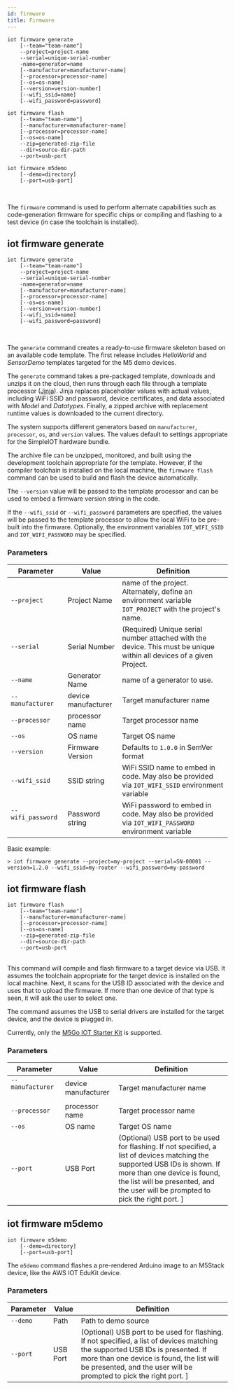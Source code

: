 ```yaml
---
id: firmware
title: Firmware
---
```


```
iot firmware generate
    [--team="team-name"] 
    --project=project-name 
    --serial=unique-serial-number
    -name=generator=name
    [--manufacturer=manufacturer-name]
    [--processor=processor-name]
    [--os=os-name]
    [--version=version-number]
    [--wifi_ssid=name] 
    [--wifi_password=password]

iot firmware flash
    [--team="team-name"] 
    [--manufacturer=manufacturer-name]
    [--processor=processor-name]
    [--os=os-name]
    --zip=generated-zip-file
    --dir=source-dir-path
    --port=usb-port

iot firmware m5demo 
    [--demo=directory]
    [--port=usb-port]
```
<br />

The `firmware` command is used to perform alternate capabilities such as code-generation firmware for specific
chips or compiling and flashing to a test device (in case the toolchain is installed).

## iot firmware generate
```
iot firmware generate
    [--team="team-name"] 
    --project=project-name 
    --serial=unique-serial-number
    -name=generator=name
    [--manufacturer=manufacturer-name]
    [--processor=processor-name]
    [--os=os-name]
    [--version=version-number]
    [--wifi_ssid=name] 
    [--wifi_password=password]
```
<br />

The `generate` command creates a ready-to-use firmware skeleton based on an available code template. The first release includes *HelloWorld* and *SensorDemo* templates targeted for the M5 demo devices.

The `generate` command takes a pre-packaged template, downloads and unzips it on the cloud, then runs through each file through a template processor ([Jinja](https://jinja.palletsprojects.com/)). Jinja replaces placeholder values with actual values, including WiFi SSID and password, device certificates, and data associated with *Model* and *Datatypes*. Finally, a zipped archive with replacement runtime values is downloaded to the current directory.

The system supports different generators based on `manufacturer`, `processor`, `os`, and `version` values. The values default to settings appropriate for the SimpleIOT hardware bundle.

The archive file can be unzipped, monitored, and built using the development toolchain appropriate for the template. However, if the compiler toolchain is installed on the local machine, the `firmware flash` command can be used to build and flash the device automatically.

The `--version` value will be passed to the template processor and can be used to embed a firmware version string in the code.

If the `--wifi_ssid` or `--wifi_password` parameters are specified, the values will be passed to the template processor to allow the local WiFi to be pre-built into the firmware. Optionally, the environment variables `IOT_WIFI_SSID` and `IOT_WIFI_PASSWORD` may be
specified.

### Parameters

| Parameter                                                                | Value               | Definition                                                                                                         |
|--------------------------------------------------------------------------|---------------------|--------------------------------------------------------------------------------------------------------------------|
| `--project`                                                              | Project Name        | name of the project. Alternately, define an environment variable `IOT_PROJECT` with the project's name.           |
| `--serial`                                                               | Serial Number       | (Required) Unique serial number attached with the device. This must be unique within all devices of a given Project. |
| `--name`                                                                 | Generator Name      | name of a generator to use.                                                                                          |
| `--manufacturer`                                                         | device manufacturer | Target manufacturer name                                                                                           |
| `--processor`                                                            | processor name      | Target processor name                                                                                              |
| `--os`                                                                   | OS name             | Target OS name                                                                                                     |
| `--version`                                                              | Firmware Version    | Defaults to `1.0.0` in SemVer format                                                                               |
| `--wifi_ssid`                                                            | SSID string         | WiFi SSID name to embed in code. May also be provided via `IOT_WIFI_SSID` environment variable                     |
| `--wifi_password` &nbsp;&nbsp;&nbsp;&nbsp;&nbsp;&nbsp;&nbsp;&nbsp;&nbsp; | Password string     | WiFi password to embed in code. May also be provided via `IOT_WIFI_PASSWORD` environment variable                  |

Basic example:

```
> iot firmware generate --project=my-project --serial=SN-00001 --version=1.2.0 --wifi_ssid=my-router --wifi_password=my-password
```

## iot firmware flash
```
iot firmware flash
    [--team="team-name"] 
    [--manufacturer=manufacturer-name]
    [--processor=processor-name]
    [--os=os-name]
    --zip=generated-zip-file
    --dir=source-dir-path
    --port=usb-port
```
<br />
This command will compile and flash firmware to a target device via USB. It assumes the toolchain appropriate for the target device is installed on the local machine. Next, it scans for the USB ID associated with the device and uses that to upload the firmware. If more than one device of that type is seen, it will ask the user to select one.

The command assumes the USB to serial drivers are installed for the target device, and the device is plugged in.

Currently, only the [M5Go IOT Starter Kit](https://shop.m5stack.com/products/m5go-iot-starter-kit-stem-education?variant=16804754260058) is supported. 

### Parameters

| Parameter                                                                                                                                             | Value               | Definition                                                                                                                                                                                                                                |
|-------------------------------------------------------------------------------------------------------------------------------------------------------|---------------------|-------------------------------------------------------------------------------------------------------------------------------------------------------------------------------------------------------------------------------------------|
| `--manufacturer` &nbsp;&nbsp;&nbsp;&nbsp;&nbsp;&nbsp;&nbsp;&nbsp;&nbsp;&nbsp;&nbsp;&nbsp;&nbsp;&nbsp;&nbsp;&nbsp;&nbsp;&nbsp;&nbsp;&nbsp;&nbsp;&nbsp; | device manufacturer | Target manufacturer name                                                                                                                                                                                                                  |
| `--processor`                                                                                                                                         | processor name      | Target processor name                                                                                                                                                                                                                     |
| `--os`                                                                                                                                                | OS name             | Target OS name                                                                                                                                                                                                                            | `--zip` |  Generated Zip file | (Required) Name of zip file in current directory. Assumed to be the file generated by the `generate` command. |
| `--port`                                                                                                                                              | USB Port            | (Optional) USB port to be used for flashing. If not specified, a list of devices matching the supported USB IDs is shown. If more than one device is found, the list will be presented, and the user will be prompted to pick the right port. ] |

## iot firmware m5demo

```
iot firmware m5demo 
    [--demo=directory]
    [--port=usb-port]
```

The `m5demo` command flashes a pre-rendered Arduino image to an M5Stack device, like the AWS IOT EduKit device. 

### Parameters

| Parameter | Value    | Definition                                                                                                                                                                                                                                |
|-----------|----------|-------------------------------------------------------------------------------------------------------------------------------------------------------------------------------------------------------------------------------------------|
| `--demo`  | Path     | Path to demo source                                                                                                                                                                                                                       |
| `--port`  | USB Port | (Optional) USB port to be used for flashing. If not specified, a list of devices matching the supported USB IDs is presented. If more than one device is found, the list will be presented, and the user will be prompted to pick the right port. ] |
